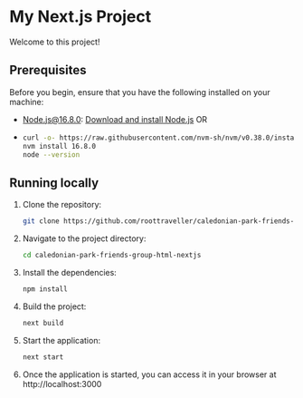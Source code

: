 # My Next.js Project

Welcome to this  project!

## Prerequisites

Before you begin, ensure that you have the following installed on your machine:

- Node.js@16.8.0: [Download and install Node.js](https://nodejs.org) OR 
- ```bash
  curl -o- https://raw.githubusercontent.com/nvm-sh/nvm/v0.38.0/install.sh | bash
  nvm install 16.8.0
  node --version

## Running locally

1. Clone the repository:

   ```bash
   git clone https://github.com/roottraveller/caledonian-park-friends-group-html-nextjs.git 

2. Navigate to the project directory:
    ```bash
    cd caledonian-park-friends-group-html-nextjs 
   
3. Install the dependencies: 
   ```bash
   npm install
   
4. Build the project: 
   ```bash
   next build 
   
5. Start the application: 
   ```bash
   next start 
   
6. Once the application is started, you can access it in your browser at http://localhost:3000 
